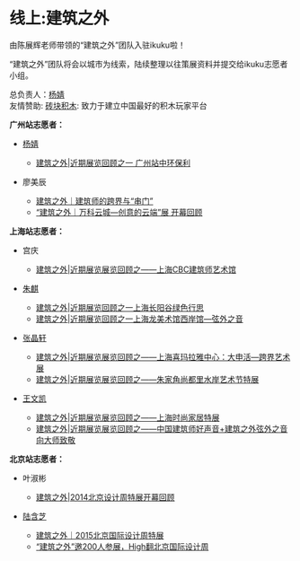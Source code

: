 # 线上:建筑之外



由陈展辉老师带领的“建筑之外”团队入驻ikuku啦！  

“建筑之外”团队将会以城市为线索，陆续整理以往策展资料并提交给ikuku志愿者小组。  

总负责人：[杨婧](http://www.ikuku.cn/user/17592)   
友情赞助: [砖块积木](http://www.ikuku.cn/user/18326): 致力于建立中国最好的积木玩家平台     

**广州站志愿者：**  

* [杨婧](http://www.ikuku.cn/user/17592)
  * [建筑之外|近期展览回顾之一 广州站中环保利](http://www.ikuku.cn/post/105638)  

* 廖美辰
  * [建筑之外｜建筑师的跨界与“串门”](http://www.ikuku.cn/post/105834)   
  * [“建筑之外｜万科云城—创意的云端”展 开幕回顾](http://www.ikuku.cn/post/105942)     

**上海站志愿者：**  

* 宫庆
  * [建筑之外|近期展览展览回顾之——上海CBC建筑师艺术馆](http://www.ikuku.cn/post/108386)  

* [朱麒](http://www.ikuku.cn/user/37870)
  * [建筑之外|近期展览回顾之一上海长阳谷绿色行思](http://www.ikuku.cn/post/107684)   
  * [建筑之外|近期展览回顾之一上海龙美术馆西岸馆—弦外之音](http://www.ikuku.cn/post/107695)

* [张晶轩](http://www.ikuku.cn/user/35276)
  * [建筑之外|近期展览展览回顾之——上海喜玛拉雅中心：大申活—跨界艺术展](http://www.ikuku.cn/post/108878)
  * [建筑之外|近期展览展览回顾之——朱家角尚都里水岸艺术节特展](http://www.ikuku.cn/post/108892)

* [王文凯](http://www.ikuku.cn/user/33240)
  * [建筑之外|近期展览展览回顾之——上海时尚家居特展](http://www.ikuku.cn/post/110831)
  * [建筑之外|近期展览展览回顾之——中国建筑师好声音+建筑之外弦外之音向大师致敬](http://www.ikuku.cn/post/110852)

**北京站志愿者：**  

* 叶淑彬
  * [建筑之外|2014北京设计周特展开幕回顾](http://www.ikuku.cn/post/111857)

* [陆含芝](http://www.ikuku.cn/user/39930)
  * [建筑之外｜2015北京国际设计周特展](http://www.ikuku.cn/post/115068)
  * [“建筑之外”邀200人参展，High翻北京国际设计周](http://www.ikuku.cn/post/112924)
